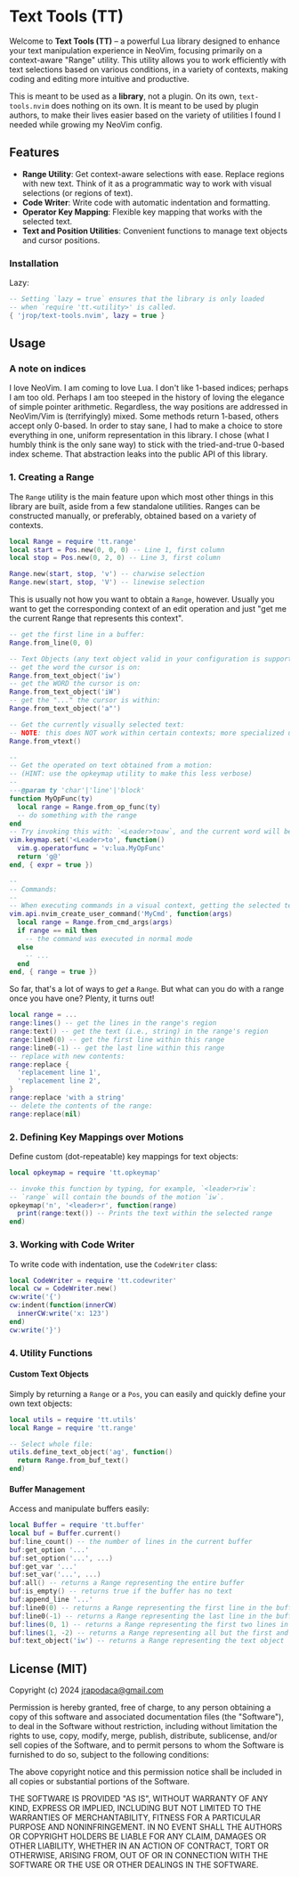 # Text Tools (TT)

Welcome to **Text Tools (TT)** – a powerful Lua library designed to enhance your text manipulation experience in NeoVim, focusing primarily on a context-aware "Range" utility. This utility allows you to work efficiently with text selections based on various conditions, in a variety of contexts, making coding and editing more intuitive and productive.

This is meant to be used as a **library**, not a plugin. On its own, `text-tools.nvim` does nothing on its own. It is meant to be used by plugin authors, to make their lives easier based on the variety of utilities I found I needed while growing my NeoVim config.

## Features

- **Range Utility**: Get context-aware selections with ease. Replace regions with new text. Think of it as a programmatic way to work with visual selections (or regions of text).
- **Code Writer**: Write code with automatic indentation and formatting.
- **Operator Key Mapping**: Flexible key mapping that works with the selected text.
- **Text and Position Utilities**: Convenient functions to manage text objects and cursor positions.

### Installation

Lazy:
```lua
-- Setting `lazy = true` ensures that the library is only loaded
-- when `require 'tt.<utility>' is called.
{ 'jrop/text-tools.nvim', lazy = true }
```

## Usage

### A note on indices

I love NeoVim. I am coming to love Lua. I don't like 1-based indices; perhaps I am too old. Perhaps I am too steeped in the history of loving the elegance of simple pointer arithmetic. Regardless, the way positions are addressed in NeoVim/Vim is (terrifyingly) mixed. Some methods return 1-based, others accept only 0-based. In order to stay sane, I had to make a choice to store everything in one, uniform representation in this library. I chose (what I humbly think is the only sane way) to stick with the tried-and-true 0-based index scheme. That abstraction leaks into the public API of this library.

### 1. Creating a Range

The `Range` utility is the main feature upon which most other things in this library are built, aside from a few standalone utilities. Ranges can be constructed manually, or preferably, obtained based on a variety of contexts.

```lua
local Range = require 'tt.range'
local start = Pos.new(0, 0, 0) -- Line 1, first column
local stop = Pos.new(0, 2, 0) -- Line 3, first column

Range.new(start, stop, 'v') -- charwise selection
Range.new(start, stop, 'V') -- linewise selection
```

This is usually not how you want to obtain a `Range`, however. Usually you want to get the corresponding context of an edit operation and just "get me the current Range that represents this context".

```lua
-- get the first line in a buffer:
Range.from_line(0, 0)

-- Text Objects (any text object valid in your configuration is supported):
-- get the word the cursor is on:
Range.from_text_object('iw')
-- get the WORD the cursor is on:
Range.from_text_object('iW')
-- get the "..." the cursor is within:
Range.from_text_object('a"')

-- Get the currently visually selected text:
-- NOTE: this does NOT work within certain contexts; more specialized utilities are more appropriate in certain circumstances
Range.from_vtext()

--
-- Get the operated on text obtained from a motion:
-- (HINT: use the opkeymap utility to make this less verbose)
--
---@param ty 'char'|'line'|'block'
function MyOpFunc(ty)
  local range = Range.from_op_func(ty)
  -- do something with the range
end
-- Try invoking this with: `<Leader>toaw`, and the current word will be the context:
vim.keymap.set('<Leader>to', function()
  vim.g.operatorfunc = 'v:lua.MyOpFunc'
  return 'g@'
end, { expr = true })

--
-- Commands:
--
-- When executing commands in a visual context, getting the selected text has to be done differently:
vim.api.nvim_create_user_command('MyCmd', function(args)
  local range = Range.from_cmd_args(args)
  if range == nil then
    -- the command was executed in normal mode
  else
    -- ...
  end
end, { range = true })
```

So far, that's a lot of ways to _get_ a `Range`. But what can you do with a range once you have one? Plenty, it turns out!

```lua
local range = ...
range:lines() -- get the lines in the range's region
range:text() -- get the text (i.e., string) in the range's region
range:line0(0) -- get the first line within this range
range:line0(-1) -- get the last line within this range
-- replace with new contents:
range:replace {
  'replacement line 1',
  'replacement line 2',
}
range:replace 'with a string'
-- delete the contents of the range:
range:replace(nil)
```

### 2. Defining Key Mappings over Motions

Define custom (dot-repeatable) key mappings for text objects:

```lua
local opkeymap = require 'tt.opkeymap'

-- invoke this function by typing, for example, `<leader>riw`:
-- `range` will contain the bounds of the motion `iw`.
opkeymap('n', '<leader>r', function(range)
  print(range:text()) -- Prints the text within the selected range
end)
```

### 3. Working with Code Writer

To write code with indentation, use the `CodeWriter` class:

```lua
local CodeWriter = require 'tt.codewriter'
local cw = CodeWriter.new()
cw:write('{')
cw:indent(function(innerCW)
  innerCW:write('x: 123')
end)
cw:write('}')
```

### 4. Utility Functions

#### Custom Text Objects

Simply by returning a `Range` or a `Pos`, you can easily and quickly define your own text objects:

```lua
local utils = require 'tt.utils'
local Range = require 'tt.range'

-- Select whole file:
utils.define_text_object('ag', function()
  return Range.from_buf_text()
end)
```

#### Buffer Management

Access and manipulate buffers easily:

```lua
local Buffer = require 'tt.buffer'
local buf = Buffer.current()
buf:line_count() -- the number of lines in the current buffer
buf:get_option '...'
buf:set_option('...', ...)
buf:get_var '...'
buf:set_var('...', ...)
buf:all() -- returns a Range representing the entire buffer
buf:is_empty() -- returns true if the buffer has no text
buf:append_line '...'
buf:line0(0) -- returns a Range representing the first line in the buffer
buf:line0(-1) -- returns a Range representing the last line in the buffer
buf:lines(0, 1) -- returns a Range representing the first two lines in the buffer
buf:lines(1, -2) -- returns a Range representing all but the first and last lines of a buffer
buf:text_object('iw') -- returns a Range representing the text object 'iw' in the give buffer
```

## License (MIT)

Copyright (c) 2024 jrapodaca@gmail.com

Permission is hereby granted, free of charge, to any person obtaining a copy of this software and associated documentation files (the "Software"), to deal in the Software without restriction, including without limitation the rights to use, copy, modify, merge, publish, distribute, sublicense, and/or sell copies of the Software, and to permit persons to whom the Software is furnished to do so, subject to the following conditions:

The above copyright notice and this permission notice shall be included in all copies or substantial portions of the Software.

THE SOFTWARE IS PROVIDED "AS IS", WITHOUT WARRANTY OF ANY KIND, EXPRESS OR IMPLIED, INCLUDING BUT NOT LIMITED TO THE WARRANTIES OF MERCHANTABILITY, FITNESS FOR A PARTICULAR PURPOSE AND NONINFRINGEMENT. IN NO EVENT SHALL THE AUTHORS OR COPYRIGHT HOLDERS BE LIABLE FOR ANY CLAIM, DAMAGES OR OTHER LIABILITY, WHETHER IN AN ACTION OF CONTRACT, TORT OR OTHERWISE, ARISING FROM, OUT OF OR IN CONNECTION WITH THE SOFTWARE OR THE USE OR OTHER DEALINGS IN THE SOFTWARE.
